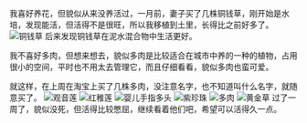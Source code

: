 
我喜好养花，但貌似从来没养活过，一月前，妻子买了几株铜钱草，刚开始是水培，发现能活，但活得不是很旺，所以我移植到土里，长得比之前好多了。
![铜钱草][1]
后来发现铜钱草在泥水混合物中生活更好。

我不喜好多肉，但想来想去，貌似多肉是比较适合在城市中养的一种的植物，占用很小的空间，平时也不用太去管理它，而且仔细看看，貌似多肉也蛮可爱。


<!--more-->


就这样，在上周在淘宝上买了几株多肉，没注意名字，也不知道叫什么名字，就随意买了。
![观音莲][2]
![红稚莲][3]
![婴儿手指多头][4]
![紫珍珠][5]
![多肉][6]
![黄金草][7]
过了一周了，貌似没死，但活得比较憋屈，继续看着他们吧，希望可以活得久一点。


  [1]: http://wineshe.oss-cn-shanghai.aliyuncs.com/typecho/2019/05/19/733991215167408.jpg
  [2]: http://wineshe.oss-cn-shanghai.aliyuncs.com/typecho/2019/05/19/73449233740265.jpg
  [3]: http://wineshe.oss-cn-shanghai.aliyuncs.com/typecho/2019/05/19/73449392819227.jpg
  [4]: http://wineshe.oss-cn-shanghai.aliyuncs.com/typecho/2019/05/19/734503480446229.jpg
  [5]: http://wineshe.oss-cn-shanghai.aliyuncs.com/typecho/2019/05/19/734501199395765.jpg
  [6]: http://wineshe.oss-cn-shanghai.aliyuncs.com/typecho/2019/05/19/734542918448559.png
  [7]: http://wineshe.oss-cn-shanghai.aliyuncs.com/typecho/2019/05/19/734593382038489.png
